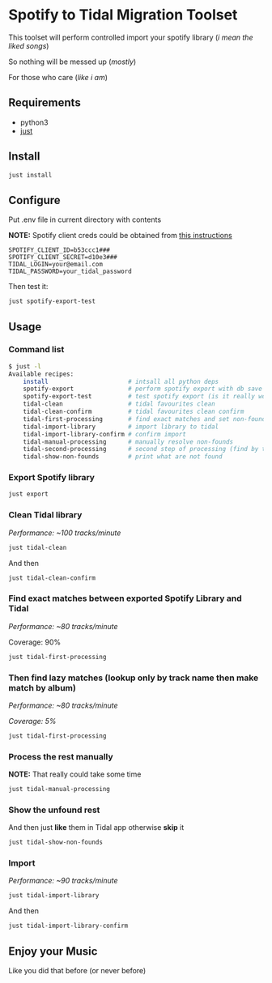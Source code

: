 # Spotify to Tidal Migration Toolset
This toolset will perform controlled import your spotify library (*i mean the liked songs*)

So nothing will be messed up (*mostly*)

For those who care (*like i am*)

## Requirements
- python3
- [just](https://github.com/casey/just#installation)
## Install
```bash
just install
```
## Configure
Put .env file in current directory with contents

**NOTE:** Spotify client creds could be obtained from [this instructions](https://spotipy.readthedocs.io/en/2.13.0/#getting-started)
```
SPOTIFY_CLIENT_ID=b53ccc1###
SPOTIFY_CLIENT_SECRET=d10e3###
TIDAL_LOGIN=your@email.com
TIDAL_PASSWORD=your_tidal_password
```
Then test it:
```bash
just spotify-export-test
```

## Usage
### Command list
```bash
$ just -l
Available recipes:
    install                      # intsall all python deps
    spotify-export               # perform spotify export with db save
    spotify-export-test          # test spotify export (is it really works?)
    tidal-clean                  # tidal favourites clean
    tidal-clean-confirm          # tidal favourites clean confirm
    tidal-first-processing       # find exact matches and set non-founds
    tidal-import-library         # import library to tidal
    tidal-import-library-confirm # confirm import
    tidal-manual-processing      # manually resolve non-founds
    tidal-second-processing      # second step of processing (find by track name + ignore match by artist)
    tidal-show-non-founds        # print what are not found
```

### Export Spotify library
```bash
just export
```

### Clean Tidal library
*Performance: ~100 tracks/minute*
```bash
just tidal-clean
```
And then
```bash
just tidal-clean-confirm
```

### Find exact matches between exported Spotify Library and Tidal
*Performance: ~80 tracks/minute*

Coverage: 90%
```bash
just tidal-first-processing
```

### Then find lazy matches (lookup only by track name then make match by album)
*Performance: ~80 tracks/minute*

*Coverage: 5%*
```bash
just tidal-first-processing
```

### Process the rest manually
**NOTE:** That really could take some time
```bash
just tidal-manual-processing
```

### Show the unfound rest
And then just **like** them in Tidal app otherwise **skip** it
```bash
just tidal-show-non-founds
```

### Import
*Performance: ~90 tracks/minute*
```bash
just tidal-import-library
```
And then
```bash
just tidal-import-library-confirm
```

## Enjoy your Music
Like you did that before (or never before)